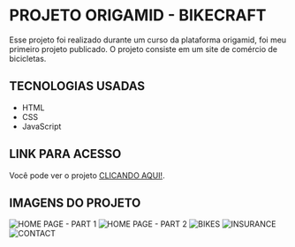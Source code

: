 # PROJETO ORIGAMID - BIKECRAFT
Esse projeto foi realizado durante um curso da plataforma origamid, foi meu primeiro projeto publicado.
O projeto consiste em um site de comércio de bicicletas.

## TECNOLOGIAS USADAS
- HTML
- CSS
- JavaScript

## LINK PARA ACESSO
Você pode ver o projeto [CLICANDO AQUI!](https://origamid-site-bikecraft.vercel.app).

## IMAGENS DO PROJETO
![HOME PAGE - PART 1]([img]https://i.imgur.com/gcouHHX.png[/img])
![HOME PAGE - PART 2]([img]https://i.imgur.com/ftNU9lY.png[/img])
![BIKES]([img]https://i.imgur.com/XAtVHLd.png[/img])
![INSURANCE]([img]https://i.imgur.com/EEwROes.png[/img])
![CONTACT]([img]https://i.imgur.com/PvZNqoA.png[/img])

